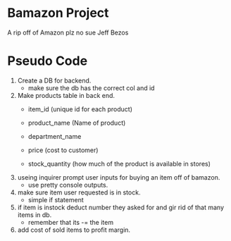 # Bamazon Project
A rip off of Amazon plz no sue Jeff Bezos
# Pseudo Code
1. Create a DB for backend.
    * make sure the db has the correct col and id
2. Make products table in back end.
    * item_id (unique id for each product)

   * product_name (Name of product)

   * department_name

   * price (cost to customer)

   * stock_quantity (how much of the product is available in stores)
3. useing inquirer prompt user inputs for buying an item off of bamazon.
    * use pretty console outputs.
4. make sure item user requested is in stock.
    * simple if statement
5. if item is instock deduct number they asked for and gir rid of that many items in db. 
    * remember that its -= the item
6. add cost of sold items to profit margin. 